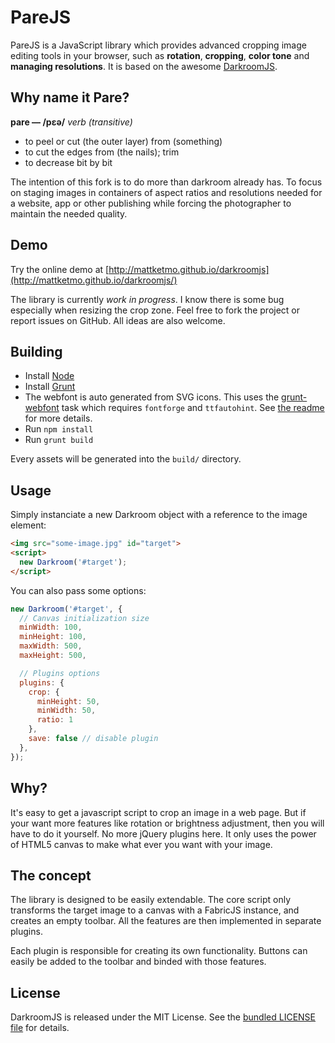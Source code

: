 # PareJS

PareJS is a JavaScript library which provides advanced cropping image editing tools in
your browser, such as **rotation**, **cropping**, **color tone** and **managing resolutions**. It is based on the awesome
[DarkroomJS](https://mattketmo.github.io/darkroomjs/).

## Why name it Pare?
**pare — /pɛə/** _verb (transitive)_
* to peel or cut (the outer layer) from (something)
* to cut the edges from (the nails); trim
* to decrease bit by bit

The intention of this fork is to do more than darkroom already has. To focus on staging images in containers of aspect ratios and resolutions needed for a website, app or other publishing while forcing the photographer to maintain the needed quality.

## Demo

Try the online demo at [http://mattketmo.github.io/darkroomjs](http://mattketmo.github.io/darkroomjs/)

The library is currently *work in progress*.
I know there is some bug especially when resizing the crop zone.
Feel free to fork the project or report issues on GitHub.
All ideas are also welcome.

## Building

- Install [Node](http://nodejs.org/)
- Install [Grunt](http://gruntjs.com/)
- The webfont is auto generated from SVG icons.
  This uses the [grunt-webfont](https://github.com/sapegin/grunt-webfont) task which
  requires `fontforge` and `ttfautohint`. See [the readme](https://github.com/sapegin/grunt-webfont#installation)
  for more details.
- Run `npm install`
- Run `grunt build`

Every assets will be generated into the `build/` directory.

## Usage

Simply instanciate a new Darkroom object with a reference to the image element:

```html
<img src="some-image.jpg" id="target">
<script>
  new Darkroom('#target');
</script>
```

You can also pass some options:

```javascript
new Darkroom('#target', {
  // Canvas initialization size
  minWidth: 100,
  minHeight: 100,
  maxWidth: 500,
  maxHeight: 500,

  // Plugins options
  plugins: {
    crop: {
      minHeight: 50,
      minWidth: 50,
      ratio: 1
    },
    save: false // disable plugin
  },
});
```

## Why?

It's easy to get a javascript script to crop an image in a web page.
But if your want more features like rotation or brightness adjustment, then you
will have to do it yourself. No more jQuery plugins here.
It only uses the power of HTML5 canvas to make what ever you want with your image.

## The concept

The library is designed to be easily extendable. The core script only transforms
the target image to a canvas with a FabricJS instance, and creates an empty toolbar.
All the features are then implemented in separate plugins.

Each plugin is responsible for creating its own functionality.
Buttons can easily be added to the toolbar and binded with those features.

## License

DarkroomJS is released under the MIT License. See the [bundled LICENSE file](LICENSE)
for details.

